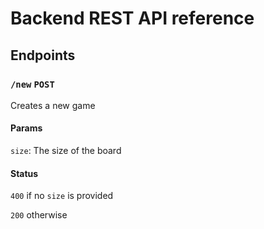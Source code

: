 # Backend REST API reference

## Endpoints

### `/new` `POST`
Creates a new game
#### Params
`size`: The size of the board

#### Status
`400` if no `size` is provided

`200` otherwise





